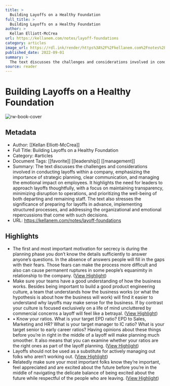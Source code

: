 ```yaml
---
title: >
  Building Layoffs on a Healthy Foundation
full_title: >
  Building Layoffs on a Healthy Foundation
author: >
  Kellan Elliott-McCrea
url: https://kellanem.com/notes/layoff-foundations
category: articles
image_url: https://rdl.ink/render/https%3A%2F%2Fkellanem.com%2Fnotes%2Flayoff-foundations
published_date: 2022-09-01
summary: >
  The text discusses the challenges and considerations involved in conducting layoffs within a company, emphasizing the importance of strategic planning, clear communication, and managing the emotional impact on employees. It highlights the need for leaders to approach layoffs thoughtfully, with a focus on maintaining transparency, minimizing disruption to operations, and prioritizing the well-being of both departing and remaining staff. The text also stresses the significance of preparing for layoffs in advance, implementing structured processes, and addressing the organizational and emotional repercussions that come with such decisions.
source: reader
---
```

# Building Layoffs on a Healthy Foundation

![rw-book-cover](https://rdl.ink/render/https%3A%2F%2Fkellanem.com%2Fnotes%2Flayoff-foundations)

## Metadata
- Author: [[Kellan Elliott-McCrea]]
- Full Title: Building Layoffs on a Healthy Foundation
- Category: #articles
- Document Tags: [[favorite]] [[leadership]] [[management]] 
- Summary: The text discusses the challenges and considerations involved in conducting layoffs within a company, emphasizing the importance of strategic planning, clear communication, and managing the emotional impact on employees. It highlights the need for leaders to approach layoffs thoughtfully, with a focus on maintaining transparency, minimizing disruption to operations, and prioritizing the well-being of both departing and remaining staff. The text also stresses the significance of preparing for layoffs in advance, implementing structured processes, and addressing the organizational and emotional repercussions that come with such decisions.
- URL: https://kellanem.com/notes/layoff-foundations

## Highlights
- The first and most important motivation for secrecy is during the planning phase you don’t know the details sufficiently to answer anyone’s questions. In the absence of answers people will fill in the gaps with their fears. Those fears can make the process more difficult and also can cause permanent ruptures in some people’s equanimity in relationship to the company. ([View Highlight](https://read.readwise.io/read/01j1yd9m63czy2cxnxf7yaqr3r))
- Make sure your teams have a good understanding of how the business works. Besides being important to build a good product engineering culture, a team that understands how the business works (or what the hypothesis is about how the business will work) will find it easier to understand why layoffs may make sense for the business. If by contrast your culture is focused exclusively on a life of mind uncluttered by commercial concerns a layoff will feel like a betrayal. ([View Highlight](https://read.readwise.io/read/01j1ydbtqa6pnb5s99zsztchab))
- • Know your ratios. What is your target EPD ratio? EPD to Sales, Marketing and HR? What is your target manager to IC ratio? What is your target senior to early career ratios? Having opinions about these things before you’re in right in the middle of a layoff will make planning much smoother. It also means that you can examine whether your ratios are the right ones as part of the layoff planning. ([View Highlight](https://read.readwise.io/read/01j1ydchb9dbns541nchet5vv7))
- Layoffs should not be used as a substitute for actively managing out folks who aren’t working out. ([View Highlight](https://read.readwise.io/read/01j1ydfba83my3z2b8dzqzkmbx))
- Relatedly make sure your most important folks know they’re important, feel appreciated and are excited about the future before you’re in the middle of navigating the delicate balance of being excited about the future while respectful of the people who are leaving. ([View Highlight](https://read.readwise.io/read/01j1ydgc3qpbr3kpgwnddaq441))


